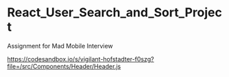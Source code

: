# React_User_Search_and_Sort_Project
Assignment for Mad Mobile Interview

https://codesandbox.io/s/vigilant-hofstadter-f0szg?file=/src/Components/Header/Header.js
